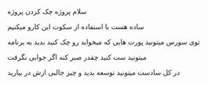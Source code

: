 سلام پروژه چک کردن پروژه 

ساده هست با استفاده از سکوت این کارو میکنیم

توی سورس میتونید پورت هایی که میخواید رو چک کنید بدید به برنامه

میتونید ست کنید چقدر صبر کنه اگر جوابی نگرفت

در کل سادست میتونید توسعه بدید و چیز جالبی ازش در بیارید


